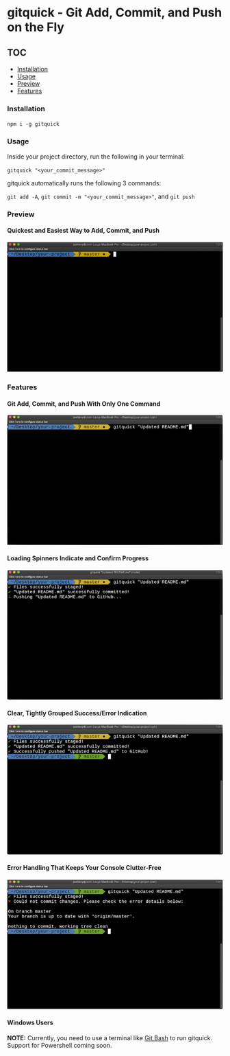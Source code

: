 # gitquick - Git Add, Commit, and Push on the Fly

## TOC

- [Installation](###Installation)
- [Usage](###Usage)
- [Preview](###Preview)
- [Features](###Features)

### Installation

`npm i -g gitquick`

### Usage

Inside your project directory, run the following in your terminal:

`gitquick "<your_commit_message>"`

gitquick automatically runs the following 3 commands:

`git add -A`, `git commit -m "<your_commit_message>"`, and `git push`

### Preview

#### Quickest and Easiest Way to Add, Commit, and Push

![gitquick example](assets/img/gitquick-example.gif)

### Features

#### Git Add, Commit, and Push With Only One Command

![gitquick command](assets/img/gitquick-example_01_command.png)

#### Loading Spinners Indicate and Confirm Progress

![gitquick progress](assets/img/gitquick-example_02_progress.png)

#### Clear, Tightly Grouped Success/Error Indication

![gitquick success](assets/img/gitquick-example_03_success.png)

#### Error Handling That Keeps Your Console Clutter-Free

![gitquick error](assets/img/gitquick-example_04_error.png)

#### Windows Users

**NOTE:** Currently, you need to use a terminal like [Git Bash](https://git-scm.com/downloads) to run gitquick. Support for Powershell coming soon.
